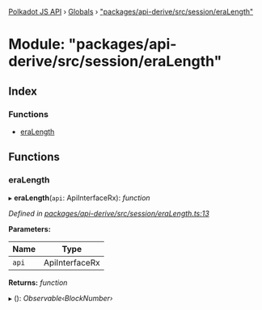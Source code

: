 [Polkadot JS API](../README.md) › [Globals](../globals.md) › ["packages/api-derive/src/session/eraLength"](_packages_api_derive_src_session_eralength_.md)

# Module: "packages/api-derive/src/session/eraLength"

## Index

### Functions

* [eraLength](_packages_api_derive_src_session_eralength_.md#eralength)

## Functions

###  eraLength

▸ **eraLength**(`api`: ApiInterfaceRx): *function*

*Defined in [packages/api-derive/src/session/eraLength.ts:13](https://github.com/polkadot-js/api/blob/94e9fd2b17/packages/api-derive/src/session/eraLength.ts#L13)*

**Parameters:**

Name | Type |
------ | ------ |
`api` | ApiInterfaceRx |

**Returns:** *function*

▸ (): *Observable‹BlockNumber›*
